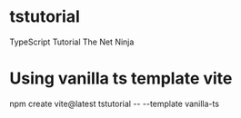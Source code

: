 # tstutorial
TypeScript Tutorial The Net Ninja

# Using vanilla ts template vite

npm create vite@latest tstutorial -- --template vanilla-ts

